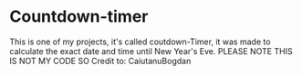 # Countdown-timer
This is one of my projects, it's called coutdown-Timer, it was made to calculate the exact date and time until New Year's Eve.
PLEASE NOTE THIS IS NOT MY CODE SO Credit to: CaiutanuBogdan

